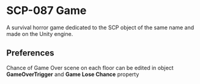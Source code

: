 # SCP-087 Game
A survival horror game dedicated to the SCP object of the same name and made on the Unity engine.

## Preferences
Chance of Game Over scene on each floor can be edited in object **GameOverTrigger** and **Game Lose Chance** property
